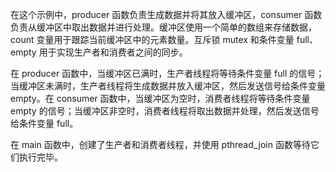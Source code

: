 
在这个示例中，producer 函数负责生成数据并将其放入缓冲区，consumer 函数负责从缓冲区中取出数据并进行处理。缓冲区使用一个简单的数组来存储数据，count 变量用于跟踪当前缓冲区中的元素数量。互斥锁 mutex 和条件变量 full、empty 用于实现生产者和消费者之间的同步。

在 producer 函数中，当缓冲区已满时，生产者线程将等待条件变量 full 的信号；当缓冲区未满时，生产者线程将生成数据并放入缓冲区，然后发送信号给条件变量 empty。在 consumer 函数中，当缓冲区为空时，消费者线程将等待条件变量 empty 的信号；当缓冲区非空时，消费者线程将取出数据并处理，然后发送信号给条件变量 full。

在 main 函数中，创建了生产者和消费者线程，并使用 pthread_join 函数等待它们执行完毕。

